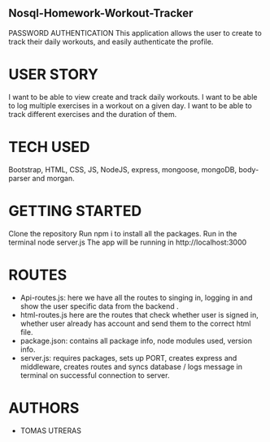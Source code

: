 
## Nosql-Homework-Workout-Tracker
PASSWORD AUTHENTICATION
This application allows the user to create to track their daily workouts, and easily authenticate the profile. 

# USER STORY
I want to be able to view create and track daily workouts. I want to be able to log multiple exercises in a workout on a given day. I want to be able to track different exercises and the duration of them.

# TECH USED 
Bootstrap, HTML, CSS, JS, NodeJS, express, mongoose, mongoDB, body-parser and morgan.

# GETTING STARTED
Clone the repository
Run npm i to install all the packages. 
Run in the terminal node server.js
The app will be running in http://localhost:3000
 
# ROUTES
- Api-routes.js: here we have all the routes to singing in, logging in and show the user specific data from the backend .
- html-routes.js here are the routes that check whether user is signed in, whether user already has account and send them to the correct html file.
- package.json: contains all package info, node modules used, version info.
- server.js: requires packages, sets up PORT, creates express and middleware, creates routes and syncs database / logs message in terminal on successful connection to server.

# AUTHORS
- TOMAS UTRERAS